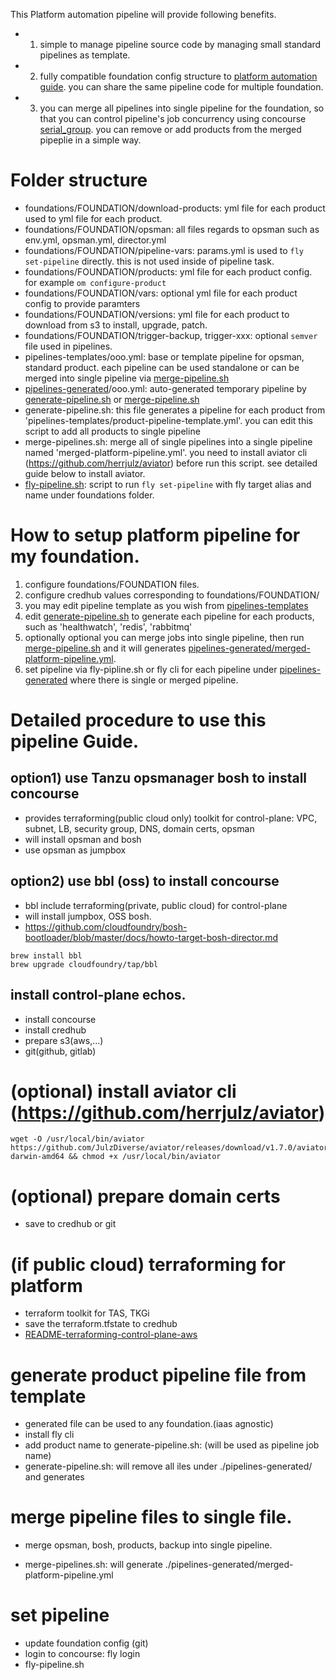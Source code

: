 This Platform automation pipeline will provide following benefits.
- 1) simple to manage pipeline source code by managing small standard pipelines as template.
- 2) fully compatible foundation config structure to [platform automation guide](https://docs.pivotal.io/platform-automation/v5.0/). you can share the same pipeline code for multiple foundation.
- 3) you can merge all pipelines into single pipeline for the foundation, so that you can control pipeline's job concurrency using concourse [serial_group](https://concourse-ci.org/jobs.html#schema.job.serial_groups). you can remove or add products from the merged pipeplie in a simple way.


# Folder structure
- foundations/FOUNDATION/download-products: yml file for each product used to yml file for each product. 
- foundations/FOUNDATION/opsman: all files regards to opsman such as env.yml, opsman.yml, director.yml
- foundations/FOUNDATION/pipeline-vars: params.yml is used to `fly set-pipeline` directly. this is not used inside of pipeline task.
- foundations/FOUNDATION/products: yml file for each product config. for example `om configure-product` 
- foundations/FOUNDATION/vars: optional yml file for each product config to provide paramters
- foundations/FOUNDATION/versions:  yml file for each product to download from s3 to install, upgrade, patch.
- foundations/FOUNDATION/trigger-backup, trigger-xxx: optional `semver` file used in pipelines.
- pipelines-templates/ooo.yml: base or template pipeline for opsman, standard product. each pipeline can be used standalone or can be merged into single pipeline via [merge-pipeline.sh](merge-pipeline.sh)
- [pipelines-generated](pipelines-generated)/ooo.yml: auto-generated temporary pipeline by [generate-pipeline.sh](generate-pipeline.sh) or [merge-pipeline.sh](merge-pipeline.sh)
- generate-pipeline.sh: this file generates a pipeline for each product from 'pipelines-templates/product-pipeline-template.yml'. you can edit this script to add all products to single pipeline 
- merge-pipelines.sh: merge all of single pipelines into a single pipeline named 'merged-platform-pipeline.yml'. you need to install aviator cli (https://github.com/herrjulz/aviator) before run this script. see detailed guide below to install aviator.
- [fly-pipeline.sh](fly-pipeline.sh): script to run `fly set-pipeline` with fly target alias and <foundation> name under foundations folder.




# How to setup platform pipeline for my foundation.
1) configure foundations/FOUNDATION files. 
2) configure credhub values corresponding to foundations/FOUNDATION/
3) you may edit pipeline template as you wish from [pipelines-templates](pipelines-templates)
4) edit [generate-pipeline.sh](generate-pipeline.sh) to generate each pipeline for each products, such as 'healthwatch', 'redis', 'rabbitmq'
5) optionally optional you can merge jobs into single pipeline, then run [merge-pipeline.sh](merge-pipeline.sh) and it will generates [pipelines-generated/merged-platform-pipeline.yml](pipelines-generated/merged-platform-pipeline.yml). 
6) set pipeline via fly-pipline.sh or fly cli for each pipeline under [pipelines-generated](pipelines-generated) where there is single or merged pipeline.




# Detailed procedure to use this pipeline Guide.

## option1) use Tanzu opsmanager bosh to install concourse
- provides terraforming(public cloud only) toolkit for control-plane: VPC, subnet, LB, security group, DNS, domain certs, opsman
- will install opsman and bosh
- use opsman as jumpbox


## option2) use bbl (oss) to install concourse
- bbl include terraforming(private, public cloud) for control-plane
- will install jumpbox, OSS bosh.
- https://github.com/cloudfoundry/bosh-bootloader/blob/master/docs/howto-target-bosh-director.md
```
brew install bbl
brew upgrade cloudfoundry/tap/bbl
```


## install control-plane echos.
- install concourse
- install credhub
- prepare s3(aws,...)
- git(github, gitlab)

# (optional) install aviator cli (https://github.com/herrjulz/aviator)
```
wget -O /usr/local/bin/aviator https://github.com/JulzDiverse/aviator/releases/download/v1.7.0/aviator-darwin-amd64 && chmod +x /usr/local/bin/aviator
```

# (optional) prepare domain certs
- save to credhub or git

# (if public cloud) terraforming for platform 
- terraform toolkit for TAS, TKGi 
- save the terraform.tfstate to credhub
- [README-terraforming-control-plane-aws](README-terraforming-control-plane-aws.md)

# generate product pipeline file from template
- generated file can be used to any foundation.(iaas agnostic)
- install fly cli
- add product name to generate-pipeline.sh: (will be used as pipeline job name)
- generate-pipeline.sh: will remove all iles under ./pipelines-generated/ and generates

# merge pipeline files to single file.
- merge opsman, bosh, products, backup into single pipeline.

- merge-pipelines.sh: will generate ./pipelines-generated/merged-platform-pipeline.yml

# set pipeline
- update foundation config (git)
- login to concourse: fly login
- fly-pipeline.sh




